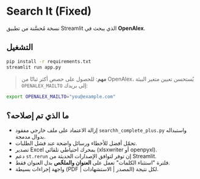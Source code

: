 # Search It (Fixed)
نسخة مُحسَّنة من تطبيق Streamlit الذي يبحث في **OpenAlex**.

## التشغيل
```bash
pip install -r requirements.txt
streamlit run app.py
```

> **مهم**: للحصول على حصص أكثر ثباتًا من OpenAlex، يُستحسن تعيين متغير البيئة `OPENALEX_MAILTO` إلى بريدك:
```bash
export OPENALEX_MAILTO="you@example.com"
```

## ما الذي تم إصلاحه؟
- إزالة الاعتماد على ملف خارجي مفقود `searchh_complete_plus.py` واستبداله بدوال مدمجة.
- تحمّل أفضل للأخطاء ورسائل واضحة عند فشل الطلبات.
- تصدير Excel بمحرك احتياطي تلقائي (xlsxwriter أو openpyxl).
- دعم `st.rerun` إن توفر لتوافق الإصدارات الحديثة من Streamlit.
- فلترة "استثناء الكلمات" تعمل على **العنوان والملخّص** بدل العنوان فقط.
- واجهة إجراءات بسيطة (PDF | المصدر | الاستشهادات) لكل نتيجة.
